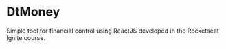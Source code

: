 # DtMoney

Simple tool for financial control using ReactJS developed in the Rocketseat Ignite course.
